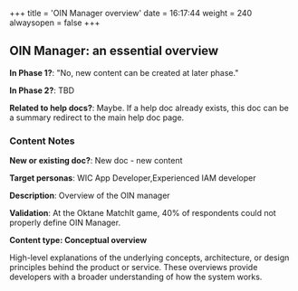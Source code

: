+++
title = 'OIN Manager overview'
date = 16:17:44
weight = 240
alwaysopen = false
+++

## OIN Manager: an essential overview

**In Phase 1?**: "No, new content can be created at later phase."

**In Phase 2?**: TBD

**Related to help docs?**: Maybe. If a help doc already exists, this doc can be a summary redirect to the main help doc page.



### Content Notes

**New or existing doc?**: New doc - new content

**Target personas**: WIC App Developer,Experienced IAM developer

**Description**: Overview of the OIN manager

**Validation**: At the Oktane MatchIt game,  40% of respondents could not properly define OIN Manager.

**Content type: Conceptual overview**

High-level explanations of the underlying concepts, architecture, or design principles behind the product or service. These overviews provide developers with a broader understanding of how the system works.


